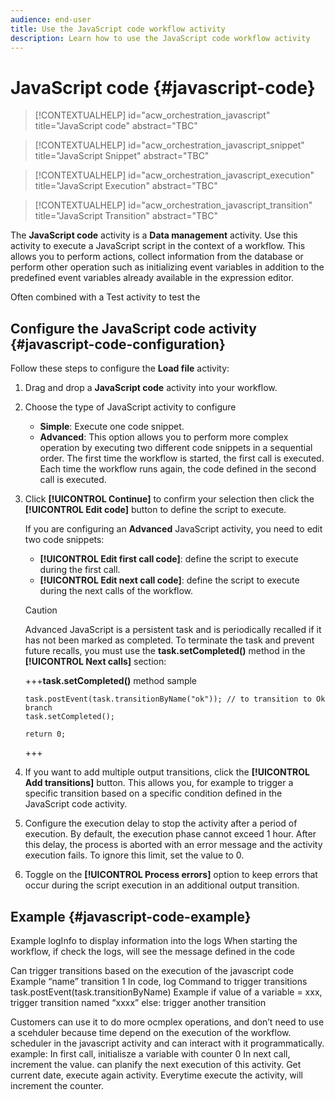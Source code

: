 ```yaml
---
audience: end-user
title: Use the JavaScript code workflow activity
description: Learn how to use the JavaScript code workflow activity
---
```

# JavaScript code {#javascript-code}

<!--Javascript-->

>[!CONTEXTUALHELP]
>id="acw_orchestration_javascript"
>title="JavaScript code"
>abstract="TBC"

>[!CONTEXTUALHELP]
>id="acw_orchestration_javascript_snippet"
>title="JavaScript Snippet"
>abstract="TBC"

>[!CONTEXTUALHELP]
>id="acw_orchestration_javascript_execution"
>title="JavaScript Execution"
>abstract="TBC"

>[!CONTEXTUALHELP]
>id="acw_orchestration_javascript_transition"
>title="JavaScript Transition"
>abstract="TBC"

The **JavaScript code** activity is a **Data management** activity. Use this activity to execute a JavaScript script in the context of a workflow. This allows you to perform actions, collect information from the database or perform other operation such as initializing event variables in addition to the predefined event variables already available in the expression editor.

Often combined with a Test activity to test the 

## Configure the JavaScript code activity {#javascript-code-configuration}

Follow these steps to configure the **Load file** activity:

1. Drag and drop a **JavaScript code** activity into your workflow.

1. Choose the type of JavaScript activity to configure

    * **Simple**: Execute one code snippet.
    * **Advanced**: This option allows you to perform more complex operation by executing two different code snippets in a sequential order. The first time the workflow is started, the first call is executed. Each time the workflow runs again, the code defined in the second call is executed.

1. Click **[!UICONTROL Continue]** to confirm your selection then click the **[!UICONTROL Edit code]** button to define the script to execute.

    If you are configuring an **Advanced** JavaScript activity, you need to edit two code snippets:
    * **[!UICONTROL Edit first call code]**: define the script to execute during the first call.
    * **[!UICONTROL Edit next call code]**: define the script to execute during the next calls of the workflow.

    >[!CAUTION]
    >
    >Advanced JavaScript is a persistent task and is periodically recalled if it has not been marked as completed. To terminate the task and prevent future recalls, you must use the **task.setCompleted()** method in the **[!UICONTROL Next calls]** section:
    >
    >+++**task.setCompleted()** method sample
    >```
    >task.postEvent(task.transitionByName("ok")); // to transition to Ok branch
    >task.setCompleted();
    >
    >return 0;
    >```
    >+++

1. If you want to add multiple output transitions, click the **[!UICONTROL Add transitions]** button. This allows you, for example to trigger a specific transition based on a specific condition defined in the JavaScript code activity.

1. Configure the execution delay to stop the activity after a period of execution. By default, the execution phase cannot exceed 1 hour. After this delay, the process is aborted with an error message and the activity execution fails. To ignore this limit, set the value to 0.

1. Toggle on the **[!UICONTROL Process errors]** option to keep errors that occur during the script execution in an additional output transition.

## Example {#javascript-code-example}

Example logInfo to display information into the logs
When starting the workflow, if check the logs, will see the message defined in the code


Can trigger transitions based on the execution of the javascript code
Example “name” transition 1
In code, log
Command to trigger transitions
task.postEvent(task.transitionByName)
Example if value of a variable = xxx, trigger transition named “xxxx”
else: trigger another transition


Customers can use it to do more ocmplex operations, and don’t need to use a scehduler because time depend on the execution of the workflow.
scheduler in the javascript activity and can interact with it programmatically.
example:
In first call, initialisze a variable with counter 0
In next call, increment the value.
can planify the next execution of this activity.
Get current date, execute again activity.
Everytime execute the activity, will increment the counter.